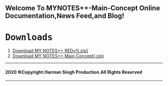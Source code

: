 ## Welcome To MYNOTES++-Main-Concept Online Documentation,News Feed,and Blog!
<h1><tt>Downloads</tt></h1>
<ol>
<li><a href="https://github.com/VerronCoss/MYNOTESpp-Main-Concept/files/5364748/MYNOTES%2B%2B.REDv1.zip">Download MY NOTES++ REDv1(.zip)</a></li>
<li><a href="https://github.com/VerronCoss/MYNOTESpp-Main-Concept/archive/main.zip">Download MY NOTES++ Main Concept(.zip)</a></li>
  </ol>
<hr>
<h4><b>2020 ©Copyright.Harman Singh Production.All Rights Reserved</b></h4>
<hr>
